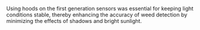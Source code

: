 Using hoods on the first generation sensors was essential for keeping light conditions stable, thereby enhancing the accuracy of weed detection by minimizing the effects of shadows and bright sunlight.
